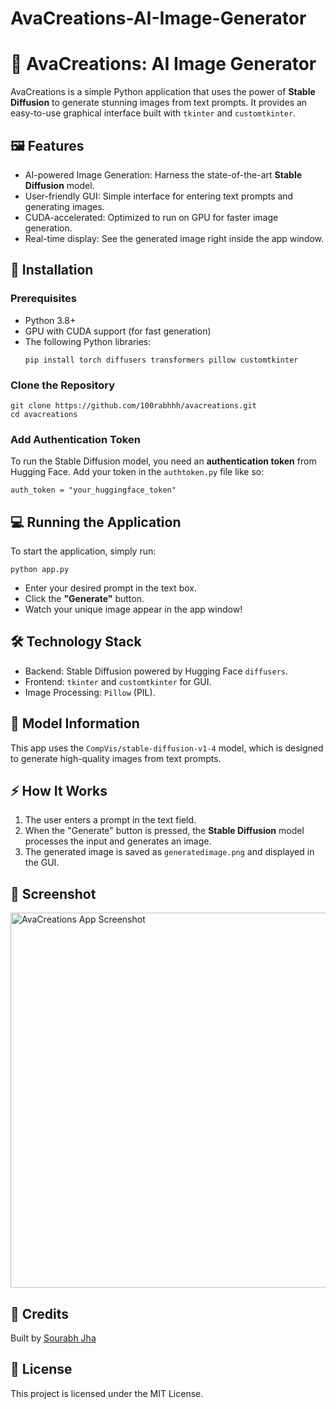 # AvaCreations-AI-Image-Generator
<!DOCTYPE html>
<html lang="en">
<head>
    <meta charset="UTF-8">
    <meta name="viewport" content="width=device-width, initial-scale=1.0">
</head>
<body>
    <h1>🌟 AvaCreations: AI Image Generator</h1>
    <p>
        AvaCreations is a simple Python application that uses the power of <strong>Stable Diffusion</strong> to generate stunning images from text prompts. 
        It provides an easy-to-use graphical interface built with <code>tkinter</code> and <code>customtkinter</code>.
    </p>
    <h2>🖼️ Features</h2>
    <ul>
        <li>AI-powered Image Generation: Harness the state-of-the-art <strong>Stable Diffusion</strong> model.</li>
        <li>User-friendly GUI: Simple interface for entering text prompts and generating images.</li>
        <li>CUDA-accelerated: Optimized to run on GPU for faster image generation.</li>
        <li>Real-time display: See the generated image right inside the app window.</li>
    </ul>
    <h2>🚀 Installation</h2>
    <h3>Prerequisites</h3>
    <ul>
        <li>Python 3.8+</li>
        <li>GPU with CUDA support (for fast generation)</li>
        <li>The following Python libraries:</li>
        <pre><code>pip install torch diffusers transformers pillow customtkinter</code></pre>
    </ul>
    <h3>Clone the Repository</h3>
    <pre><code>git clone https://github.com/100rabhhh/avacreations.git
cd avacreations</code></pre>
    <h3>Add Authentication Token</h3>
    <p>To run the Stable Diffusion model, you need an <strong>authentication token</strong> from Hugging Face. Add your token in the <code>authtoken.py</code> file like so:</p>
    <pre><code>auth_token = "your_huggingface_token"</code></pre>
    <h2>💻 Running the Application</h2>
    <p>To start the application, simply run:</p>
    <pre><code>python app.py</code></pre>
    <ul>
        <li>Enter your desired prompt in the text box.</li>
        <li>Click the <strong>"Generate"</strong> button.</li>
        <li>Watch your unique image appear in the app window!</li>
    </ul>
    <h2>🛠️ Technology Stack</h2>
    <ul>
        <li>Backend: Stable Diffusion powered by Hugging Face <code>diffusers</code>.</li>
        <li>Frontend: <code>tkinter</code> and <code>customtkinter</code> for GUI.</li>
        <li>Image Processing: <code>Pillow</code> (PIL).</li>
    </ul>
    <h2>🤖 Model Information</h2>
    <p>This app uses the <code>CompVis/stable-diffusion-v1-4</code> model, which is designed to generate high-quality images from text prompts.</p>
    <h2>⚡ How It Works</h2>
    <ol>
        <li>The user enters a prompt in the text field.</li>
        <li>When the "Generate" button is pressed, the <strong>Stable Diffusion</strong> model processes the input and generates an image.</li>
        <li>The generated image is saved as <code>generatedimage.png</code> and displayed in the GUI.</li>
    </ol>
    <h2>📸 Screenshot</h2>
<img src="https://drive.google.com/uc?export=view&id=11m3QxKQMPVs7hASs2RLAUWwo2jZgpJhV" alt="AvaCreations App Screenshot" width="600">
    <h2>👥 Credits</h2>
    <p>Built by <a href="https://github.com/your-username">Sourabh Jha</a></p>
    <h2>📄 License</h2>
    <p>This project is licensed under the MIT License.</p>

</body>
</html>
